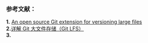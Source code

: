 

### 参考文献：
**1.** [An open source Git extension for versioning large files](https://git-lfs.github.com/)     
**2.**[详解 Git 大文件存储（Git LFS）](https://zhuanlan.zhihu.com/p/146683392)   
**3.**